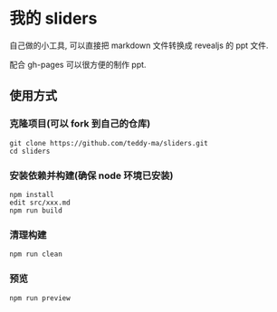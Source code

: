 # 我的 sliders

自己做的小工具, 可以直接把 markdown 文件转换成 revealjs 的 ppt 文件.

配合 gh-pages 可以很方便的制作 ppt.

## 使用方式

### 克隆项目(可以 fork 到自己的仓库)

    git clone https://github.com/teddy-ma/sliders.git
    cd sliders

### 安装依赖并构建(确保 node 环境已安装)

    npm install
    edit src/xxx.md
    npm run build

### 清理构建

    npm run clean

### 预览

    npm run preview
